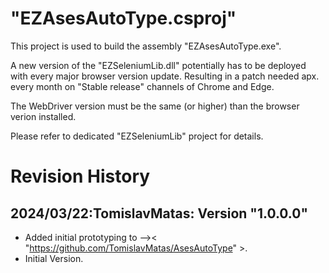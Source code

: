 # "EZAsesAutoType.csproj"
This project is used to build the assembly "EZAsesAutoType.exe".

A new version of the "EZSeleniumLib.dll" potentially has to 
be deployed with every major browser version update.
Resulting in a patch needed apx. every month on "Stable release" 
channels of Chrome and Edge.

The WebDriver version must be the same (or higher) 
than the browser verion installed.

Please refer to dedicated "EZSeleniumLib" project for details.

# Revision History
## 2024/03/22:TomislavMatas: Version "1.0.0.0"
* Added initial prototyping to -->< "https://github.com/TomislavMatas/AsesAutoType" >.
* Initial Version.
